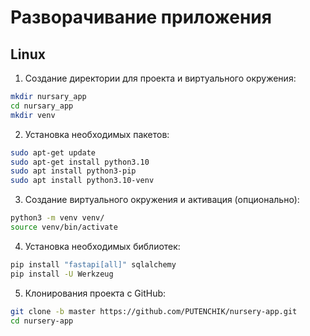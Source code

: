 # Разворачивание приложения
## Linux

1. Создание директории для проекта и виртуального окружения:
```bash
mkdir nursary_app
cd nursary_app
mkdir venv
```

2. Установка необходимых пакетов:
```bash
sudo apt-get update
sudo apt-get install python3.10
sudo apt install python3-pip
sudo apt install python3.10-venv
```

3. Создание виртуального окружения и активация (опционально):
```bash
python3 -m venv venv/
source venv/bin/activate
```

4. Установка необходимых библиотек:
```bash
pip install "fastapi[all]" sqlalchemy
pip install -U Werkzeug
```

5. Клонирования проекта с GitHub:
```bash
git clone -b master https://github.com/PUTENCHIK/nursery-app.git
cd nursery-app
```
